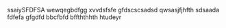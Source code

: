 ssaiySFDFSA
wewqegbdfgg
xvvdsfsfe
gfdscscsadsd
qwsasjfjhfth
sdsaada
fdfefa
gfgdfd
bbcfbfd
bffththhth
htudeyr
